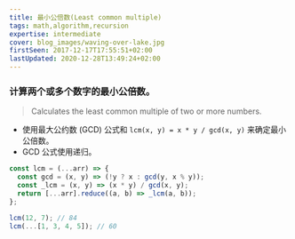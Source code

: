 ```yaml
---
title: 最小公倍数(Least common multiple)
tags: math,algorithm,recursion
expertise: intermediate
cover: blog_images/waving-over-lake.jpg
firstSeen: 2017-12-17T17:55:51+02:00
lastUpdated: 2020-12-28T13:49:24+02:00
---
```


### 计算两个或多个数字的最小公倍数。
> Calculates the least common multiple of two or more numbers.

- 使用最大公约数 (GCD) 公式和 `lcm(x, y) = x * y / gcd(x, y)` 来确定最小公倍数。
- GCD 公式使用递归。

```js
const lcm = (...arr) => {
  const gcd = (x, y) => (!y ? x : gcd(y, x % y));
  const _lcm = (x, y) => (x * y) / gcd(x, y);
  return [...arr].reduce((a, b) => _lcm(a, b));
};
```

```js
lcm(12, 7); // 84
lcm(...[1, 3, 4, 5]); // 60
```
